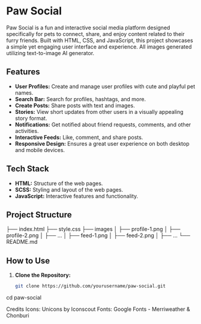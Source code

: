 # Paw Social

Paw Social is a fun and interactive social media platform designed specifically for pets to connect, share, and enjoy content related to their furry friends. Built with HTML, CSS, and JavaScript, this project showcases a simple yet engaging user interface and experience. All images generated utilizing text-to-image AI generator.

## Features

- **User Profiles:** Create and manage user profiles with cute and playful pet names.
- **Search Bar:** Search for profiles, hashtags, and more.
- **Create Posts:** Share posts with text and images.
- **Stories:** View short updates from other users in a visually appealing story format.
- **Notifications:** Get notified about friend requests, comments, and other activities.
- **Interactive Feeds:** Like, comment, and share posts.
- **Responsive Design:** Ensures a great user experience on both desktop and mobile devices.

## Tech Stack

- **HTML:** Structure of the web pages.
- **SCSS:** Styling and layout of the web pages.
- **JavaScript:** Interactive features and functionality.

## Project Structure
├── index.html
├── style.css
├── images
│ ├── profile-1.png
│ ├── profile-2.png
│ ├── ...
│ ├── feed-1.png
│ ├── feed-2.png
│ ├── ...
└── README.md


## How to Use

1. **Clone the Repository:**

   ```bash
   git clone https://github.com/yourusername/paw-social.git

cd paw-social

Credits
Icons: Unicons by Iconscout
Fonts: Google Fonts - Merriweather & Chonburi
